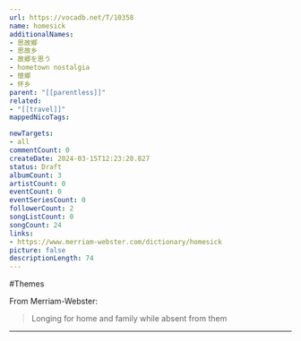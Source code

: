 ```yaml
---
url: https://vocadb.net/T/10358
name: homesick
additionalNames: 
- 思故鄉
- 思故乡
- 故郷を思う
- hometown nostalgia
- 懷鄉
- 怀乡
parent: "[[parentless]]"
related:
- "[[travel]]"
mappedNicoTags:

newTargets:
- all
commentCount: 0
createDate: 2024-03-15T12:23:20.827
status: Draft
albumCount: 3
artistCount: 0
eventCount: 0
eventSeriesCount: 0
followerCount: 2
songListCount: 0
songCount: 24
links: 
- https://www.merriam-webster.com/dictionary/homesick
picture: false
descriptionLength: 74
---
```


#Themes

From Merriam-Webster:
> Longing for home and family while absent from them

---

